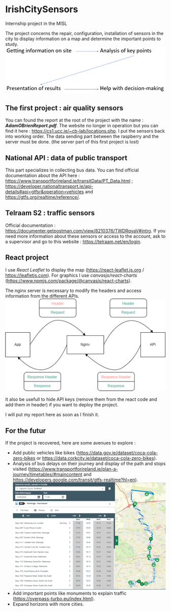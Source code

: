 # IrishCitySensors
Internship project in the MISL

The project concerns the repair, configuration, installation of sensors in the city to display information on a map and determine the important points to study.
![alt text](img/image.png)

## The first project : air quality sensors
You can found the report at the root of the project with the name : ***AdamOBrienReport.pdf***.
The website no longer in operation but you can find it here : https://cs1.ucc.ie/~cb-lab/locations.php.
I put the sensors back into working order. The data sending part between the raspberry and the server must be done. (the server part of this first project is lost)

## National API : data of public transport
This part specializes in collecting bus data.
You can find official documentation about the API here : https://www.transportforireland.ie/transitData/PT_Data.html ; https://developer.nationaltransport.ie/api-details#api=gtfsr&operation=vehicles and https://gtfs.org/realtime/reference/.

## Telraam S2 : traffic sensors
Official documentation : https://documenter.getpostman.com/view/8210376/TWDRqyaV#intro.
If you need more information about these sensors or access to the account, ask to a supervisor and go to this website : https://telraam.net/en/login.

## React project
I use *React Leaflet* to display the map (https://react-leaflet.js.org / https://leafletjs.com).
For graphics I use *canvasjs/react-charts* (https://www.npmjs.com/package/@canvasjs/react-charts).

The nginx server is necessary to modify the headers and access information from the different APIs.
![alt text](img/nginx.png)

It also be usefull to hide API keys (remove them from the react code and add them in header) if you want to deploy the project.

I will put my report here as soon as I finish it.

## For the futur
If the project is recovered, here are some avenues to explore :

- Add public vehicles like bikes (https://data.gov.ie/dataset/coca-cola-zero-bikes or https://data.corkcity.ie/dataset/coca-cola-zero-bikes).
- Analysis of bus delays on their journey and display of the path and stops visited (https://www.transportforireland.ie/plan-a-journey/timetables/#maincontent and https://developers.google.com/transit/gtfs-realtime?hl=en).
![alt text](img/image-1.png)
- Add important points like monuments to explain traffic (https://overpass-turbo.eu/index.html).
- Expand horizons with more cities.